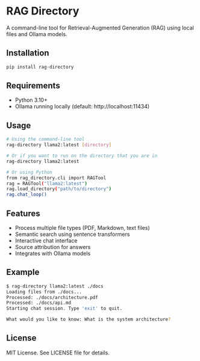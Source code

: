 # RAG Directory

A command-line tool for Retrieval-Augmented Generation (RAG) using local files and Ollama models.

## Installation

```bash
pip install rag-directory
```

## Requirements

- Python 3.10+
- Ollama running locally (default: http://localhost:11434)

## Usage

```bash
# Using the command-line tool
rag-directory llama2:latest [directory]

# Or if you want to run on the directory that you are in
rag-directory llama2:latest

# Or using Python
from rag_directory.cli import RAGTool
rag = RAGTool("llama2:latest")
rag.load_directory("path/to/directory")
rag.chat_loop()
```

## Features

- Process multiple file types (PDF, Markdown, text files)
- Semantic search using sentence transformers
- Interactive chat interface
- Source attribution for answers
- Integrates with Ollama models

## Example

```bash
$ rag-directory llama2:latest ./docs
Loading files from ./docs...
Processed: ./docs/architecture.pdf
Processed: ./docs/api.md
Starting chat session. Type 'exit' to quit.

What would you like to know: What is the system architecture?
```

## License

MIT License. See LICENSE file for details.